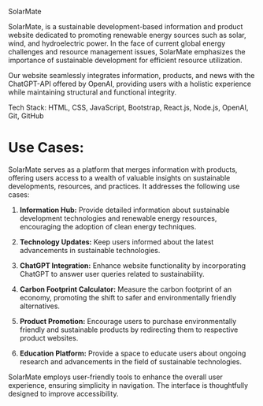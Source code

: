 SolarMate

SolarMate, is a sustainable development-based information and product website dedicated to promoting renewable energy sources such as solar, wind, and hydroelectric power. In the face of current global energy challenges and resource management issues, SolarMate emphasizes the importance of sustainable development for efficient resource utilization.

Our website seamlessly integrates information, products, and news with the ChatGPT-API offered by OpenAI, providing users with a holistic experience while maintaining structural and functional integrity.

Tech Stack: HTML, CSS, JavaScript, Bootstrap, React.js, Node.js, OpenAI, Git, GitHub

# Use Cases:

SolarMate serves as a platform that merges information with products, offering users access to a wealth of valuable insights on sustainable developments, resources, and practices. It addresses the following use cases:

1. **Information Hub:** Provide detailed information about sustainable development technologies and renewable energy resources, encouraging the adoption of clean energy techniques.
   
2. **Technology Updates:** Keep users informed about the latest advancements in sustainable technologies.

3. **ChatGPT Integration:** Enhance website functionality by incorporating ChatGPT to answer user queries related to sustainability.

4. **Carbon Footprint Calculator:** Measure the carbon footprint of an economy, promoting the shift to safer and environmentally friendly alternatives.

5. **Product Promotion:** Encourage users to purchase environmentally friendly and sustainable products by redirecting them to respective product websites.

6. **Education Platform:** Provide a space to educate users about ongoing research and advancements in the field of sustainable technologies.

SolarMate employs user-friendly tools to enhance the overall user experience, ensuring simplicity in navigation. The interface is thoughtfully designed to improve accessibility.

